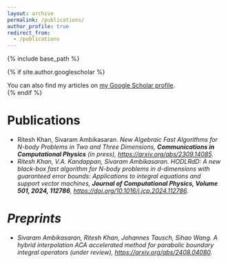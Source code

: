 ```yaml
---
layout: archive
permalink: /publications/
author_profile: true
redirect_from:
  - /publications
---
```


{% include base_path %}

{% if site.author.googlescholar %}
  <div class="wordwrap">You can also find my articles on <a href="{{site.author.googlescholar}}">my Google Scholar profile</a>.</div>
{% endif %}

Publications
======
* Ritesh Khan, Sivaram Ambikasaran. <em>New Algebraic Fast Algorithms for N-body Problems in Two and Three Dimensions<em>, **Communications in Computational Physics** (in press), <https://arxiv.org/abs/2309.14085>.
* Ritesh Khan, V.A. Kandappan, Sivaram Ambikasaran. <em>HODLRdD: A new black-box fast algorithm for N-body problems in d-dimensions with guaranteed error bounds: Applications to integral equations and support vector machines<em>, **Journal of Computational Physics, Volume 501, 2024, 112786**, <https://doi.org/10.1016/j.jcp.2024.112786>.

  
Preprints
======
* Sivaram Ambikasaran, Ritesh Khan, Johannes Tausch, Sihao Wang. <em>A hybrid interpolation ACA accelerated method for parabolic boundary integral operators<em> (under review), <https://arxiv.org/abs/2408.04080>.


